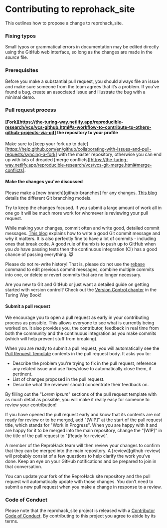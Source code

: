# Contributing to reprohack_site

This outlines how to propose a change to reprohack_site. 

### Fixing typos

Small typos or grammatical errors in documentation may be edited directly using
the GitHub web interface, so long as the changes are made in the _source_ file.

### Prerequisites

Before you make a substantial pull request, you should always file an issue and
make sure someone from the team agrees that it’s a problem. If you’ve found a
bug, create an associated issue and illustrate the bug with a minimal 
demo.

### Pull request process


####  [Fork][https://the-turing-way.netlify.app/reproducible-research/vcs/vcs-github.html#a-workflow-to-contribute-to-others-github-projects-via-git] the repository to your profile


Make sure to [keep your fork up to date][https://help.github.com/en/github/collaborating-with-issues-and-pull-requests/syncing-a-fork] with the master repository, otherwise you can end up with lots of dreaded [merge conflicts][https://the-turing-way.netlify.app/reproducible-research/vcs/vcs-git-merge.html#merge-conflicts].

#### Make the changes you've discussed

Please make a [new branch][github-branches] for any changes. [This blog](https://nvie.com/posts/a-successful-git-branching-model/) details the different Git branching models.

Try to keep the changes focused.
If you submit a large amount of work all in one go it will be much more work for whomever is reviewing your pull request.

While making your changes, commit often and write good, detailed commit messages.
[This blog](https://chris.beams.io/posts/git-commit/) explains how to write a good Git commit message and why it matters.
It is also perfectly fine to have a lot of commits - including ones that break code.
A good rule of thumb is to push up to GitHub when you _do_ have passing tests then the continuous integration (CI) has a good chance of passing everything. 😸



Please do not re-write history!
That is, please do not use the [rebase](https://help.github.com/en/articles/about-git-rebase) command to edit previous commit messages, combine multiple commits into one, or delete or revert commits that are no longer necessary.

Are you new to Git and GitHub or just want a detailed guide on getting started with version control? Check out the [Version Control chapter](https://the-turing-way.netlify.com/version_control/version_control.html) in the Turing Way Book!

#### Submit a pull request

We encourage you to open a pull request as early in your contributing process as possible.
This allows everyone to see what is currently being worked on.
It also provides you, the contributor, feedback in real time from both the community and the continuous integration as you make commits (which will help prevent stuff from breaking).

When you are ready to submit a pull request, you will automatically see the [Pull Request Template](https://github.com/reprohack/reprohack_site/blob/master/.github/PULL_REQUEST_TEMPLATE.md) contents in the pull request body.
It asks you to:

- Describe the problem you're trying to fix in the pull request, reference any related issue and use fixes/close to automatically close them, if pertinent.
- List of changes proposed in the pull request.
- Describe what the reviewer should concentrate their feedback on.

By filling out the "_Lorem ipsum_" sections of the pull request template with as much detail as possible, you will make it really easy for someone to review your contribution!

If you have opened the pull request early and know that its contents are not ready for review or to be merged, add "[WIP]" at the start of the pull request title, which stands for "Work in Progress".
When you are happy with it and are happy for it to be merged into the main repository, change the "[WIP]" in the title of the pull request to "[Ready for review]".

A member of the ReproHack  team will then review your changes to confirm that they can be merged into the main repository.
A [review][github-review] will probably consist of a few questions to help clarify the work you've done.
Keep an eye on your GitHub notifications and be prepared to join in that conversation.

You can update your fork of the ReproHack site repository and the pull request will automatically update with those changes.
You don't need to submit a new pull request when you make a change in response to a review.


### Code of Conduct

Please note that the reprohack_site project is released with a
[Contributor Code of Conduct](CODE_OF_CONDUCT.md). By contributing to this
project you agree to abide by its terms.


